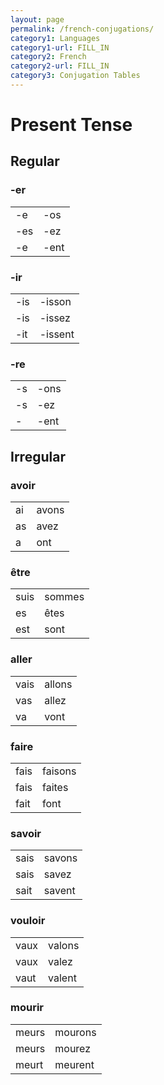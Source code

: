 ```yaml
---
layout: page
permalink: /french-conjugations/
category1: Languages
category1-url: FILL_IN
category2: French
category2-url: FILL_IN
category3: Conjugation Tables
---
```


# Present Tense

## Regular
<!--
<div class="conjugation-table">
<h3>Title</h3>
<table>
  <tr>
    <td>je</td>
    <td>nous</td> 
  </tr>
  <tr>
    <td>tu</td>
    <td>vous</td> 
  </tr>
  <tr>
    <td>il</td>
    <td>ils</td> 
  </tr>
</table>
</div>
-->

<div class="conjugation-table">
<h3>-er</h3>
<table>
  <tr>
    <td>-e</td>
    <td>-os</td> 
  </tr>
  <tr>
    <td>-es</td>
    <td>-ez</td> 
  </tr>
  <tr>
    <td>-e</td>
    <td>-ent</td> 
  </tr>
</table>
</div>

<div class="conjugation-table">
<h3>-ir</h3>
<table>
  <tr>
    <td>-is</td>
    <td>-isson</td> 
  </tr>
  <tr>
    <td>-is</td>
    <td>-issez</td> 
  </tr>
  <tr>
    <td>-it</td>
    <td>-issent</td> 
  </tr>
</table>
</div>

<div class="conjugation-table">
<h3>-re</h3>
<table>
  <tr>
    <td>-s</td>
    <td>-ons</td> 
  </tr>
  <tr>
    <td>-s</td>
    <td>-ez</td> 
  </tr>
  <tr>
    <td>-</td>
    <td>-ent</td> 
  </tr>
</table>
</div>

## Irregular

<div class="conjugation-table">
<h3>avoir</h3>
<table>
  <tr>
    <td>ai</td>
    <td>avons</td> 
  </tr>
  <tr>
    <td>as</td>
    <td>avez</td> 
  </tr>
  <tr>
    <td>a</td>
    <td>ont</td> 
  </tr>
</table>
</div>

<div class="conjugation-table">
<h3>être</h3>
<table>
  <tr>
    <td>suis</td>
    <td>sommes</td> 
  </tr>
  <tr>
    <td>es</td>
    <td>êtes</td> 
  </tr>
  <tr>
    <td>est</td>
    <td>sont</td> 
  </tr>
</table>
</div>

<div class="conjugation-table">
<h3>aller</h3>
<table>
  <tr>
    <td>vais</td>
    <td>allons</td> 
  </tr>
  <tr>
    <td>vas</td>
    <td>allez</td> 
  </tr>
  <tr>
    <td>va</td>
    <td>vont</td> 
  </tr>
</table>
</div>

<div class="conjugation-table">
<h3>faire</h3>
<table>
  <tr>
    <td>fais</td>
    <td>faisons</td> 
  </tr>
  <tr>
    <td>fais</td>
    <td>faites</td> 
  </tr>
  <tr>
    <td>fait</td>
    <td>font</td> 
  </tr>
</table>
</div>

<div class="conjugation-table">
<h3>savoir</h3>
<table>
  <tr>
    <td>sais</td>
    <td>savons</td> 
  </tr>
  <tr>
    <td>sais</td>
    <td>savez</td> 
  </tr>
  <tr>
    <td>sait</td>
    <td>savent</td> 
  </tr>
</table>
</div>

<div class="conjugation-table">
<h3>vouloir</h3>
<table>
  <tr>
    <td>vaux</td>
    <td>valons</td> 
  </tr>
  <tr>
    <td>vaux</td>
    <td>valez</td> 
  </tr>
  <tr>
    <td>vaut</td>
    <td>valent</td> 
  </tr>
</table>
</div>

<div class="conjugation-table">
<h3>mourir</h3>
<table>
  <tr>
    <td>meurs</td>
    <td>mourons</td> 
  </tr>
  <tr>
    <td>meurs</td>
    <td>mourez</td> 
  </tr>
  <tr>
    <td>meurt</td>
    <td>meurent</td> 
  </tr>
</table>
</div>